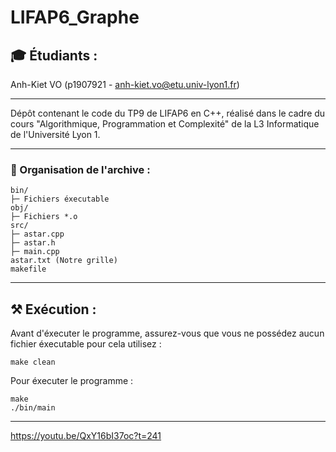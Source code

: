 # LIFAP6_Graphe

## 🎓 Étudiants :
Anh-Kiet VO (p1907921 - anh-kiet.vo@etu.univ-lyon1.fr)  

-----------------

Dépôt contenant le code du TP9 de LIFAP6 en C++, réalisé dans le cadre du cours "Algorithmique, Programmation et Complexité"
de la L3 Informatique de l'Université Lyon 1.

-----------------

### 🔖 Organisation de l'archive :  
```
bin/
├─ Fichiers éxecutable
obj/
├─ Fichiers *.o
src/
├─ astar.cpp
├─ astar.h
├─ main.cpp 
astar.txt (Notre grille)
makefile
```
-----------------

## ⚒️ Exécution :
Avant d'éxecuter le programme, assurez-vous que vous ne possédez aucun fichier éxecutable pour cela utilisez :

```
make clean
```

Pour éxecuter le programme :

```
make
./bin/main
```
-----------------

https://youtu.be/QxY16bI37oc?t=241